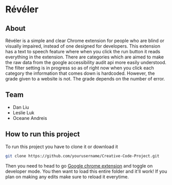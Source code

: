 # Révéler

## About

Révéler is a simple and clear Chrome extension for people who are blind or visually impaired, instead of one designed for developers. 
This extension has a text to speech feature where when you click the run button it reads everything in the extension. There are categories which are aimed to make the raw data from the google accessibility audit api more easily understood. The filter setting is in progress so as of right now when you click each category the information that comes down is hardcoded. However, the grade given to a website is not. The grade depends on the number of error.


## Team

 - Dan Liu
 - Leslie Luk
 - Oceane Andreis

## How to run this project

To run this project you have to clone it or download it
```bash
git clone https://github.com/yourusername/Creative-Code-Project.git
```

Then you need to head to go [Google chrome extension](chrome://extensions/) and toggle on developer mode.
You then want to load this entire folder and it'll work!
If you plan on making any edits make sure to reload it everytime.
